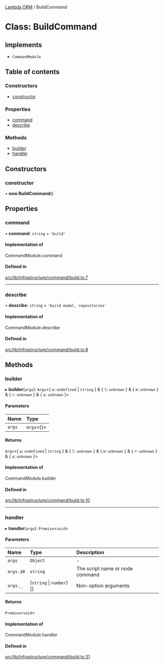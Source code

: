 [Lambda ORM](../README.md) / BuildCommand

# Class: BuildCommand

## Implements

- `CommandModule`

## Table of contents

### Constructors

- [constructor](BuildCommand.md#constructor)

### Properties

- [command](BuildCommand.md#command)
- [describe](BuildCommand.md#describe)

### Methods

- [builder](BuildCommand.md#builder)
- [handler](BuildCommand.md#handler)

## Constructors

### constructor

• **new BuildCommand**()

## Properties

### command

• **command**: `string` = `'build'`

#### Implementation of

CommandModule.command

#### Defined in

[src/lib/infrastructure/command/build.ts:7](https://github.com/FlavioLionelRita/lambdaorm-cli/blob/b6d8afc/src/lib/infrastructure/command/build.ts#L7)

___

### describe

• **describe**: `string` = `'build model, repositories'`

#### Implementation of

CommandModule.describe

#### Defined in

[src/lib/infrastructure/command/build.ts:8](https://github.com/FlavioLionelRita/lambdaorm-cli/blob/b6d8afc/src/lib/infrastructure/command/build.ts#L8)

## Methods

### builder

▸ **builder**(`args`): `Argv`<{ `w`: `undefined` \| `string`  } & { `l`: `unknown`  } & { `m`: `unknown`  } & { `r`: `unknown`  } & { `a`: `unknown`  }\>

#### Parameters

| Name | Type |
| :------ | :------ |
| `args` | `Argv`<{}\> |

#### Returns

`Argv`<{ `w`: `undefined` \| `string`  } & { `l`: `unknown`  } & { `m`: `unknown`  } & { `r`: `unknown`  } & { `a`: `unknown`  }\>

#### Implementation of

CommandModule.builder

#### Defined in

[src/lib/infrastructure/command/build.ts:10](https://github.com/FlavioLionelRita/lambdaorm-cli/blob/b6d8afc/src/lib/infrastructure/command/build.ts#L10)

___

### handler

▸ **handler**(`args`): `Promise`<`void`\>

#### Parameters

| Name | Type | Description |
| :------ | :------ | :------ |
| `args` | `Object` | - |
| `args.$0` | `string` | The script name or node command |
| `args._` | (`string` \| `number`)[] | Non-option arguments |

#### Returns

`Promise`<`void`\>

#### Implementation of

CommandModule.handler

#### Defined in

[src/lib/infrastructure/command/build.ts:31](https://github.com/FlavioLionelRita/lambdaorm-cli/blob/b6d8afc/src/lib/infrastructure/command/build.ts#L31)
